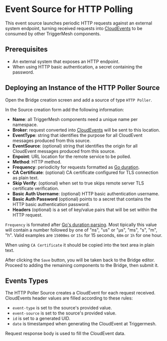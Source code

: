 # Event Source for HTTP Polling

This event source launches periodic HTTP requests against an external system endpoint, turning received requests into [CloudEvents][ce] to be consumed by other TriggerMesh components.

## Prerequisites

- An external system that exposes an HTTP endpoint.
- When using HTTP basic authentication, a secret containing the password.

## Deploying an Instance of the HTTP Poller Source

Open the Bridge creation screen and add a source of type `HTTP Poller`.

In the Source creation form add the following information:

- **Name**: all TriggerMesh components need a unique name per namespace.
- **Broker**: request converted into [CloudEvents][ce] will be sent to this location.
- **EventType**: string that identifies the purpose for all CloudEvent messages produced from this source.
- **EventSource**: (optional) string that identifies the origin for all CloudEvent messages produced from this source.
- **Enpoint**: URL location for the remote service to be polled.
- **Method**: HTTP method.
- **Frequency**: periodicity for requests formatted as [Go duration][go-duration].
- **CA Certificate**: (optional) CA certificate configured for TLS connection as plain text.
- **Skip Verify**: (optional) when set to true skips remote server TLS certificate verification.
- **Basic Auth Username**: (optional) HTTP basic authentication username.
- **Basic Auth Password** (optional) points to a secret that contains the HTTP basic authentication password.
- **Headers** (optional) is a set of key/value pairs that will be set within the HTTP request.

`Frequency` is formated after [Go's duration parsing][go-duration]. Most tipically this value will contain a number followed by one of "ns", "us" or "µs", "ms", "s", "m", "h". Valid examples are `15000ms` or `15s` for 15 seconds, `60m` or `1h` for one hour.

When using `CA Certificate` it should be copied into the text area in plain text.

After clicking the `Save` button, you will be taken back to the Bridge editor. Proceed to adding the remaining components to the Bridge, then submit it.

## Events Types

The HTTP Poller Source creates a CloudEvent for each request received. CloudEvents header values are filled according to these rules:

- `event-type` is set to the source's provided value.
- `event-source` is set to the source's provided value.
- `id` is set to a generated UID.
- `date` is timestamped when generating the CloudEvent at Triggermesh.

Request response body is used to fill the CloudEvent data.

[ce]: https://cloudevents.io
[go-duration]: https://golang.org/pkg/time/#ParseDuration
